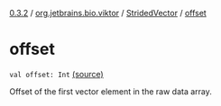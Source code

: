[0.3.2](../../index.md) / [org.jetbrains.bio.viktor](../index.md) / [StridedVector](index.md) / [offset](.)

# offset

`val offset: Int` [(source)](https://github.com/JetBrains-Research/viktor/blob/0.3.2/src/main/kotlin/org/jetbrains/bio/viktor/StridedVector.kt#L44)

Offset of the first vector element in the raw data array.

